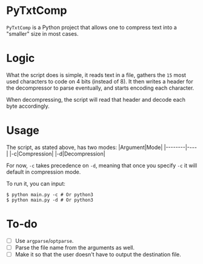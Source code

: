# PyTxtComp
`PyTxtComp` is a Python project that allows one to compress text into a "smaller" size in most cases.

# Logic
What the script does is simple, it reads text in a file, gathers the `15` most used characters to code on 4 bits (instead of 8). It then writes a header for the decompressor to parse eventually, and starts encoding each character.

When decompressing, the script will read that header and decode each byte accordingly.

# Usage
The script, as stated above, has two modes:
|Argument|Mode|
|--------|----|
|-c|Compression|
|-d|Decompression|

For now, `-c` takes precedence on `-d`, meaning that once you specify `-c` it will default in compression mode.

To run it, you can input:
```shell
$ python main.py -c # Or python3
$ python main.py -d # Or python3
```

# To-do
- [ ] Use `argparse`/`optparse`.
- [ ] Parse the file name from the arguments as well.
- [ ] Make it so that the user doesn't have to output the destination file.
